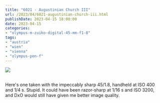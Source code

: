 ```yaml
---
title: "6021 - Augustinian Church III"
url: /2023/04/6021-augustinian-church-iii.html
publishDate: 2023-04-15 18:00:00
date: 2023-04-15
categories:
- "olympus-m-zuiko-digital-45-mm-f1-8"
tags:
- "austria"
- "wien"
- "vienna"
- "olympus-pen-f"
---
```

<div class="container">
<div class="center"><a target="_blank" href="https://d25zfm9zpd7gm5.cloudfront.net/1200x1200/2019/20191215_162827_lr.jpg"><img class="webfeedsFeaturedVisual" src="https://d25zfm9zpd7gm5.cloudfront.net/0600x0600/2019/20191215_162827_lr.jpg" /></a></div>
</div>
<br />

Here's one taken with the impeccably sharp 45/1.8, handheld
at ISO 400 and 1/4&nbsp;s. Stupid. It could have been
razor-sharp at 1/16&nbsp;s and ISO 3200, and DxO would still
have given me better image quality.
